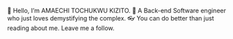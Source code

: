 👋 Hello, I’m AMAECHI TOCHUKWU KIZITO.
🎁 A Back-end Software engineer who just loves demystifying the complex.
👓 You can do better than just reading about me. Leave me a follow.
<!---
AMAECHI-KIZITO/AMAECHI-KIZITO is a ✨ special ✨ repository because its `README.md` (this file) appears on your GitHub profile.
You can click the Preview link to take a look at your changes.
--->
